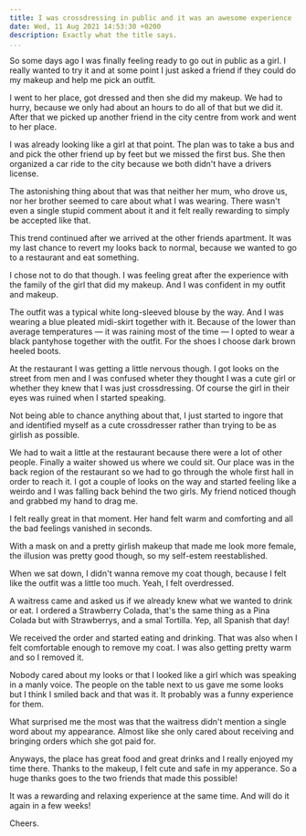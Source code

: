 ```yaml
---
title: I was crossdressing in public and it was an awesome experience
date: Wed, 11 Aug 2021 14:53:30 +0200
description: Exactly what the title says.
...
```


So some days ago I was finally feeling ready to go out in public as a girl.
I really wanted to try it and at some point I just asked a friend if they could do my makeup and help me pick an outfit.

I went to her place, got dressed and then she did my makeup.
We had to hurry, because we only had about an hours to do all of that but we did it.
After that we picked up another friend in the city centre from work and went to her place.

I was already looking like a girl at that point.
The plan was to take a bus and and pick the other friend up by feet but we missed the first bus.
She then organized a car ride to the city because we both didn't have a drivers license.

The astonishing thing about that was that neither her mum, who drove us, nor her brother seemed to care about what I was wearing.
There wasn't even a single stupid comment about it and it felt really rewarding to simply be accepted like that.

This trend continued after we arrived at the other friends apartment.
It was my last chance to revert my looks back to normal, because we wanted to go to a restaurant and eat something.

I chose not to do that though.
I was feeling great after the experience with the family of the girl that did my makeup.
And I was confident in my outfit and makeup.

The outfit was a typical white long-sleeved blouse by the way.
And I was wearing a blue pleated midi-skirt together with it.
Because of the lower than average temperatures — it was raining most of the time — I opted to wear a black pantyhose together with the outfit.
For the shoes I choose dark brown heeled boots.

At the restaurant I was getting a little nervous though.
I got looks on the street from men and I was confused wheter they thought I was a cute girl or whether they knew that I was just crossdressing.
Of course the girl in their eyes was ruined when I started speaking.

Not being able to chance anything about that, I just started to ingore that and identified myself as a cute crossdresser rather than trying to be as girlish as possible.

We had to wait a little at the restaurant because there were a lot of other people.
Finally a waiter showed us where we could sit.
Our place was in the back region of the restaurant so we had to go through the whole first hall in order to reach it.
I got a couple of looks on the way and started feeling like a weirdo and I was falling back behind the two girls.
My friend noticed though and grabbed my hand to drag me.

I felt really great in that moment.
Her hand felt warm and comforting and all the bad feelings vanished in seconds.

With a mask on and a pretty girlish makeup that made me look more female, the illusion was pretty good though, so my self-estem reestablished.

When we sat down, I didn't wanna remove my coat though, because I felt like the outfit was a little too much.
Yeah, I felt overdressed.

A waitress came and asked us if we already knew what we wanted to drink or eat.
I ordered a Strawberry Colada, that's the same thing as a Pina Colada but with Strawberrys, and a smal Tortilla.
Yep, all Spanish that day!

We received the order and started eating and drinking.
That was also when I felt comfortable enough to remove my coat.
I was also getting pretty warm and so I removed it.

Nobody cared about my looks or that I looked like a girl which was speaking in a manly voice.
The people on the table next to us gave me some looks but I think I smiled back and that was it.
It probably was a funny experience for them.

What surprised me the most was that the waitress didn't mention a single word about my appearance.
Almost like she only cared about receiving and bringing orders which she got paid for.

Anyways, the place has great food and great drinks and I really enjoyed my time there.
Thanks to the makeup, I felt cute and safe in my apperance.
So a huge thanks goes to the two friends that made this possible!

It was a rewarding and relaxing experience at the same time.
And will do it again in a few weeks!

Cheers.

